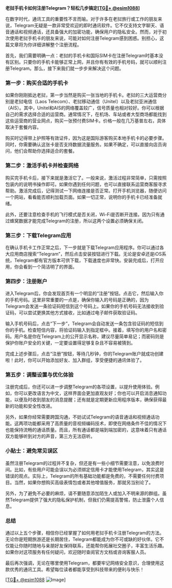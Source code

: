 **老挝手机卡如何注册Telegram？轻松几步搞定[[TG💪+ @esim1088](https://t.me/s/esim1088)]**

在数字时代，通讯工具的重要性不言而喻。对于许多在老挝旅行或工作的朋友来说，Telegram无疑是一款非常受欢迎的即时通讯软件。它不仅支持文字聊天、语音通话和视频通话，还具备强大的加密功能，确保用户的隐私安全。然而，对于初次使用老挝手机卡的朋友来说，可能对如何注册Telegram感到困惑。别担心，这篇文章将为你详细讲解整个注册流程。

首先，我们需要明确一点：老挝的手机卡和国际SIM卡在注册Telegram时基本没有区别。只要你的手机卡能够正常上网，并且你有有效的手机号码，就可以顺利注册Telegram。那么，接下来我们就一步步来解决这个问题。

### 第一步：购买合适的手机卡

如果你刚刚抵达老挝，第一步当然是购买一张当地的手机卡。老挝的三大运营商分别是老挝电信（Laos Telecom）、老挝移动通信（Unitel）以及老挝亚洲通信（AIS）。其中，Unitel和AIS的网络覆盖较广，信号质量也相对较好。你可以根据自己的需求选择合适的运营商。通常情况下，在机场、车站或者大型商场都能找到这些运营商的营业网点，购买一张预付费SIM卡。价格一般在几万基普左右，具体取决于套餐内容。

购买时记得带上护照等有效证件，因为这是国际游客购买本地手机卡的必要步骤。同时，你需要确认这张卡是否支持数据流量服务。如果不确定，可以直接向店员询问，他们会帮助你选择适合的套餐。

### 第二步：激活手机卡并检查网络

购买完手机卡后，接下来就是激活它了。一般来说，激活过程非常简单，只需按照包装内的说明书操作即可。如果你遇到任何问题，也可以直接联系运营商客服寻求帮助。激活完成后，记得测试一下网络连接是否正常。打开手机浏览器，随便访问一个网站，看看能否顺利加载页面。如果一切正常，说明你的手机卡已经准备就绪。

此外，还要注意检查手机的飞行模式是否关闭，Wi-Fi是否断开连接。因为只有通过蜂窝数据才能完成Telegram的注册，所以这两个设置必须确保关闭。

### 第三步：下载Telegram应用

在确认手机卡工作正常之后，下一步就是下载Telegram应用程序。你可以通过各大应用商店搜索“Telegram”，然后点击安装按钮进行下载。无论是安卓还是iOS系统，Telegram都有官方版本可供下载，下载速度也非常快。安装完成后，打开应用，你会看到一个简洁明了的界面。

### 第四步：注册账户

进入Telegram后，你会发现首页有一个明显的“注册”按钮。点击它，然后输入你的手机号码。这里非常重要的一点是，确保你输入的号码是正确的，因为Telegram会发送一条验证码短信到这个号码上。如果你的手机号码无法接收到验证码，可以尝试更换其他方式接收，比如通过电子邮件获取验证码。

输入手机号码后，点击“下一步”，Telegram会自动发送一条包含验证码的短信到你的手机。检查短信内容，将验证码输入到指定框中。接着，填写你的用户名和密码。用户名是你在Telegram上的公开显示名称，建议尽量简单易记；而密码则是保护你账户安全的关键，一定要设置得足够复杂且不容易被猜到。

完成上述步骤后，点击“注册”按钮，等待几秒钟，你的Telegram账户就成功创建啦！此时，你可以开始添加好友、加入群组，享受便捷的通讯体验了。

### 第五步：调整设置与优化体验

注册完成后，你还可以进一步调整Telegram的各项设置，以提升使用体验。例如，你可以更改语言为中文，这样界面会更加直观友好；你也可以开启消息通知功能，以便及时收到朋友的消息提醒；还有就是定期更新应用程序版本，确保获得最新的功能和安全性改进。

另外，如果你经常需要跨国沟通，不妨试试Telegram的语音通话和视频通话功能。这两项功能都采用了高质量的音视频编码技术，即使在网络条件不佳的情况下也能保持流畅的通话质量。而且，所有通话都是端到端加密的，这意味着只有通话双方能够听到对方的声音，第三方无法窃听。

### 小贴士：避免常见误区

虽然注册Telegram的过程并不复杂，但还是有一些小细节需要注意，以免浪费时间。比如，有些用户可能会误以为必须绑定信用卡才能使用Telegram，其实这是错误的观点。实际上，Telegram的所有基础功能都是免费的，不需要任何付费项目。当然，如果你想购买高级表情包或者其他增值服务，那就另当别论了。

另外，为了避免不必要的麻烦，请不要随意添加陌生人或加入不明来源的群组。虽然Telegram提供了强大的隐私保护机制，但我们仍需提高警惕，防止泄露个人信息。

### 总结

通过以上五个步骤，相信你已经掌握了如何用老挝手机卡注册Telegram的方法。无论你是短期旅游还是长期居住，Telegram都能成为你不可或缺的好伙伴。它不仅能让你随时随地与亲朋好友保持联系，还能帮你拓展社交圈子，丰富生活乐趣。如果你对这项服务有任何疑问，欢迎随时查阅官方文档或咨询客服人员。

最后再次强调，无论在哪里使用Telegram，都要牢记网络安全意识，合理使用这款优秀的通讯工具。希望每位读者都能享受到科技带来的便利与快乐！

[[TG💪+ @esim1088](https://t.me/s/esim1088) ![Image](https://i.postimg.cc/4NQfJmqS/Snipaste-2025-05-13-00-14-12.png)]